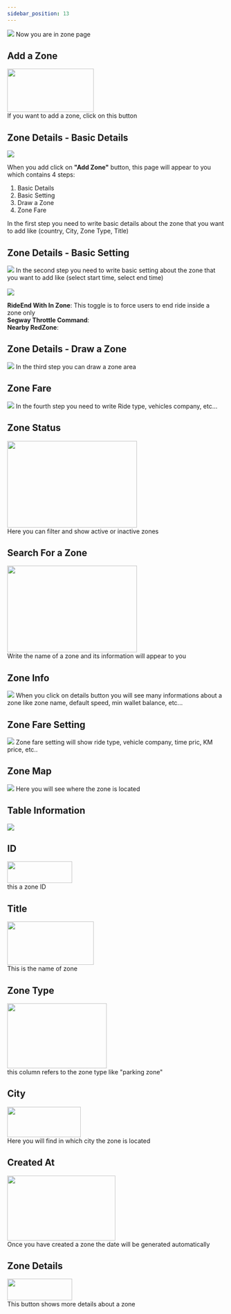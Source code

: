 ```yaml
---
sidebar_position: 13
---
```


<img src="/img/Zone/zone1.png"/>
Now you are in zone page

## Add a Zone
<img src="/img/Zone/zone10.png" width="200px" height= "100px"/><br/>
If you want to add a zone, click on this button

## Zone Details - Basic Details
<img src="/img/Zone/zone3.png"/>

When you add click on **"Add Zone"** button, this page will appear to you which contains 4 steps: <br/> 

1. Basic Details
2. Basic Setting
3. Draw a Zone
4. Zone Fare


In the first step you need to write basic details about the zone that you want to add like (country, City, Zone Type, Title)

## Zone Details - Basic Setting
<img src="/img/Zone/zone2.png"/>
In the second step you need to write basic setting about the zone that you want to add like (select start time, select end time)
<br/>
<br/>
<img src="/img/Zone/zone26.png"/>
<br/>

**RideEnd With In Zone**: This toggle is to force users to end ride inside a zone only<br/>
**Segway Throttle Command**:<br/>
**Nearby RedZone**:<br/>


## Zone Details - Draw a Zone
<img src="/img/Zone/zone6.png"/>
In the third step you can draw a zone area

## Zone Fare
<img src="/img/Zone/zone7.png"/>
In the fourth step you need to write Ride type, vehicles company, etc...

## Zone Status
<img src="/img/Zone/zone8.png" width="300px" height= "200px"/><br/>
Here you can filter and show active or inactive zones

## Search For a Zone
<img src="/img/Zone/zone9.png" width="300px" height= "200px"/><br/>
Write the name of a zone and its information will appear to you

## Zone Info
<img src="/img/Zone/zone15.png"/>
When you click on details button you will see many informations about a zone like zone name, default speed, min wallet balance, etc...

## Zone Fare Setting
<img src="/img/Zone/zone16.png"/>
Zone fare setting will show ride type, vehicle company, time pric, KM price, etc..

## Zone Map
<img src="/img/Zone/zone17.png"/>
Here you will see where the zone is located

## Table Information
<img src="/img/Zone/zone19.png"/>

## ID
<img src="/img/Zone/zone20.png" width="150px" height= "50px"/><br/>
this a zone ID

## Title
<img src="/img/Zone/zone21.png" width="200px" height= "100px"/><br/>
This is the name of zone

## Zone Type
<img src="/img/Zone/zone22.png" width="230px" height= "150px"/><br/>
this column refers to the zone type like "parking zone"

## City
<img src="/img/Zone/zone23.png" width="170px" height= "70px"/><br/>
Here you will find in which city the zone is located

## Created At
<img src="/img/Zone/zone24.png" width="250px" height= "150px"/><br/>
Once you have created a zone the date will be generated automatically

## Zone Details
<img src="/img/Zone/zone25.png" width="150px" height= "50px"/><br/>
This button shows more details about a zone